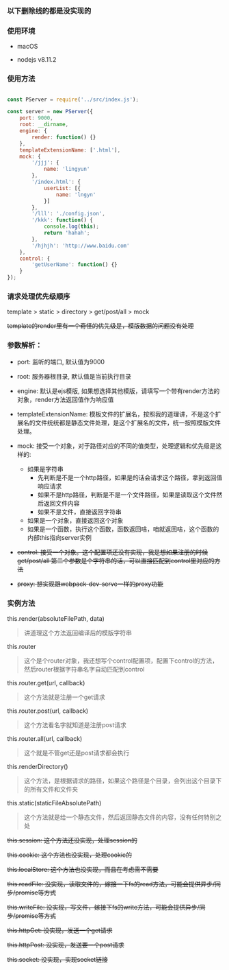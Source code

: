 ### 以下删除线的都是没实现的

### 使用环境 

- macOS 

- nodejs  v8.11.2

### 使用方法

```js

const PServer = require('../src/index.js');

const server = new PServer({
    port: 9000,
    root: __dirname,
    engine: {
        render: function() {}
    },
    templateExtensionName: ['.html'],
    mock: {
        '/jjj': {
            name: 'lingyun'
        },
        '/index.html': {
            userList: [{
                name: 'lngyn'
            }]
        },
        '/lll': './config.json',
        '/kkk': function() {
            console.log(this);
            return 'hahah';
        },
        '/hjhjh': 'http://www.baidu.com'
    },
    control: {
        'getUserName': function() {}
    }
});

```

### 请求处理优先级顺序

template > static > directory > get/post/all > mock

~~template的render里有一个奇怪的优先级是，模版数据的问题没有处理~~

### 参数解析：

- port: 监听的端口, 默认值为9000

- root: 服务器根目录, 默认值是当前执行目录

- engine: 默认是ejs模版, 如果想选择其他模版，请填写一个带有render方法的对象，render方法返回值作为响应值

- templateExtensionName: 模板文件的扩展名，按照我的道理讲，不是这个扩展名的文件统统都是静态文件处理，是这个扩展名的文件，统一按照模版文件处理。

- mock: 接受一个对象，对于路径对应的不同的值类型，处理逻辑和优先级是这样的:
    - 如果是字符串
        - 先判断是不是一个http路径，如果是的话会请求这个路径，拿到返回值响应请求
        - 如果不是http路径，判断是不是一个文件路径，如果是读取这个文件然后返回文件内容
        - 如果不是文件，直接返回字符串
    - 如果是一个对象，直接返回这个对象
    - 如果是一个函数，执行这个函数，函数返回啥，咱就返回啥，这个函数的内部this指向server实例

- ~~control: 接受一个对象。这个配置项还没有实现，我是想如果注册的时候  get/post/all 第二个参数是个字符串的话，可以直接匹配到control里对应的方法~~

- ~~proxy: 想实现跟webpack-dev-serve一样的proxy功能~~


### 实例方法

this.render(absoluteFilePath, data)

> 讲道理这个方法返回编译后的模版字符串

this.router

> 这个是个router对象，我还想写个control配置项，配置下control的方法，然后router根据字符串名字自动匹配到control

this.router.get(url, callback)

> 这个方法就是注册一个get请求

this.router.post(url, callback)

> 这个方法看名字就知道是注册post请求

this.router.all(url, callback)

> 这个就是不管get还是post请求都会执行

this.renderDirectory()

> 这个方法，是根据请求的路径，如果这个路径是个目录，会列出这个目录下的所有文件和文件夹

this.static(staticFileAbsolutePath)

> 这个方法就是给一个静态文件，然后返回静态文件的内容，没有任何特别之处

~~this.session: 这个方法还没实现，处理session的~~

~~this.cookie: 这个方法也没实现，处理cookie的~~

~~this.localStore: 这个方法也没实现，而且在考虑需不需要~~

~~this.readFile: 没实现，读取文件的，嫁接一下fs的read方法，可能会提供异步/同步/promise等方式~~

~~this.writeFile: 没实现，写文件，嫁接下fs的write方法，可能会提供异步/同步/promise等方式~~

~~this.httpGet: 没实现，发送一个get请求~~

~~this.httpPost: 没实现，发送要一个post请求~~

~~this.socket: 没实现，实现socket链接~~
